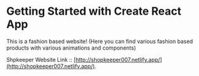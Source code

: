# Getting Started with Create React App

This is a fashion based website! (Here you can find various fashion based products with various animations and components)

Shpkeeper Website Link :: [http://shopkeeper007.netlify.app/](http://shopkeeper007.netlify.app/).
